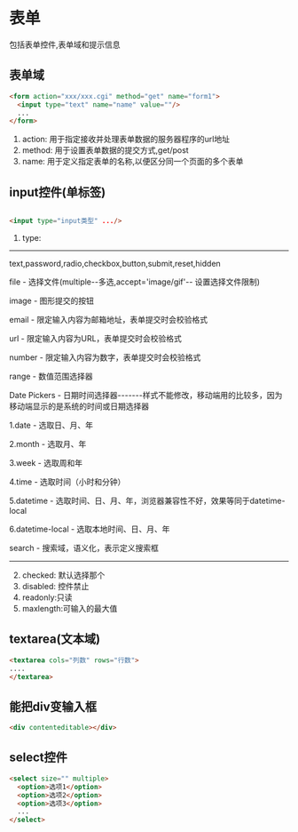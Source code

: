 # 表单

包括表单控件,表单域和提示信息

## 表单域

```html
<form action="xxx/xxx.cgi" method="get" name="form1">
  <input type="text" name="name" value=""/>
  ...
</form>
```
1. action: 用于指定接收并处理表单数据的服务器程序的url地址
2. method: 用于设置表单数据的提交方式,get/post
3. name: 用于定义指定表单的名称,以便区分同一个页面的多个表单

## input控件(单标签)

```html

<input type="input类型" .../>
```
1. type:
***
text,password,radio,checkbox,button,submit,reset,hidden

file - 选择文件(multiple--多选,accept='image/gif'-- 设置选择文件限制)

image - 图形提交的按钮

email - 限定输入内容为邮箱地址，表单提交时会校验格式

url - 限定输入内容为URL，表单提交时会校验格式

number - 限定输入内容为数字，表单提交时会校验格式

range - 数值范围选择器

Date Pickers - 日期时间选择器-------样式不能修改，移动端用的比较多，因为移动端显示的是系统的时间或日期选择器

1.date - 选取日、月、年

2.month - 选取月、年

3.week - 选取周和年

4.time - 选取时间（小时和分钟）

5.datetime - 选取时间、日、月、年，浏览器兼容性不好，效果等同于datetime-local

6.datetime-local - 选取本地时间、日、月、年

search - 搜索域，语义化，表示定义搜索框

***

2. checked: 默认选择那个
3. disabled: 控件禁止
4. readonly:只读
5. maxlength:可输入的最大值

## textarea(文本域)

```html
<textarea cols="列数" rows="行数">
....
</textarea>
```
## 能把div变输入框

```html
<div contenteditable></div>
```

## select控件

```html
<select size="" multiple>
  <option>选项1</option>
  <option>选项2</option>
  <option>选项3</option>
  ...
</select>
```
